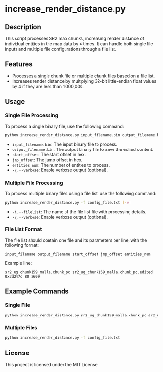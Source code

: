 # increase_render_distance.py

## Description
This script processes SR2 map chunks, increasing render distance of individual entities in the map data by 4 times.
It can handle both single file inputs and multiple file configurations through a file list.

## Features
- Processes a single chunk file or multiple chunk files based on a file list.
- Increases render distance by multiplying 32-bit little-endian float values by 4 if they are less than 1,000,000.

## Usage

### Single File Processing
To process a single binary file, use the following command:

```sh
python increase_render_distance.py input_filename.bin output_filename.bin start_offset jmp_offset entities_num [-v]
```

- `input_filename.bin`: The input binary file to process.
- `output_filename.bin`: The output binary file to save the edited content.
- `start_offset`: The start offset in hex.
- `jmp_offset`: The jump offset in hex.
- `entities_num`: The number of entities to process.
- `-v`, `--verbose`: Enable verbose output (optional).

### Multiple File Processing
To process multiple binary files using a file list, use the following command:

```sh
python increase_render_distance.py -f config_file.txt [-v]
```

- `-f`, `--filelist`: The name of the file list file with processing details.
- `-v`, `--verbose`: Enable verbose output (optional).

### File List Format
The file list should contain one file and its parameters per line, with the following format:

```
input_filename output_filename start_offset jmp_offset entities_num
```

Example line:

```
sr2_ug_chunk159_malla.chunk_pc sr2_ug_chunk159_malla.chunk_pc.edited 0x3d247c 80 2609
```

## Example Commands

### Single File
```sh
python increase_render_distance.py sr2_ug_chunk159_malla.chunk_pc sr2_ug_chunk159_malla.chunk_pc.edited 0x3d247c 80 2609 -v
```

### Multiple Files
```sh
python increase_render_distance.py -f config_file.txt
```

## License
This project is licensed under the MIT License.
